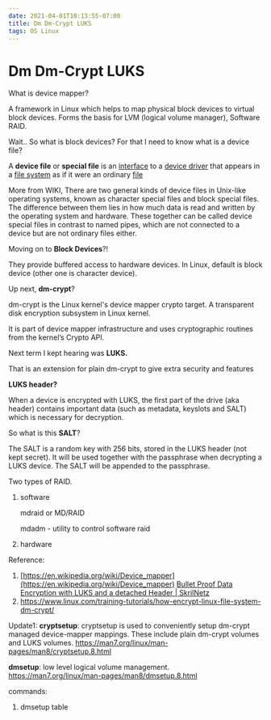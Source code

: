 ```yaml
---
date: 2021-04-01T10:13:55-07:00
title: Dm Dm-Crypt LUKS
tags: OS Linux
---
```


# Dm Dm-Crypt LUKS

What is device mapper?

A framework in Linux which helps to map physical block devices to virtual block devices. Forms the basis for LVM (logical volume manager), Software RAID.

Wait.. So what is block devices? For that I need to know what is a device file?

A **device file** or **special file** is an [interface](https://en.wikipedia.org/wiki/Interface_(computer_science)) to a [device driver](https://en.wikipedia.org/wiki/Device_driver) that appears in a [file system](https://en.wikipedia.org/wiki/File_system) as if it were an ordinary [file](https://en.wikipedia.org/wiki/Computer_file)

More from WIKI, There are two general kinds of device files in Unix-like operating systems, known as character special files and block special files. The difference between them lies in how much data is read and written by the operating system and hardware. These together can be called device special files in contrast to named pipes, which are not connected to a device but are not ordinary files either.

Moving on to **Block Devices**?!

They provide buffered access to hardware devices. In Linux, default is block device (other one is character device).

Up next, **dm-crypt**?

dm-crypt is the Linux kernel's device mapper crypto target. A transparent disk encryption subsystem in Linux kernel.

It is part of device mapper infrastructure and uses cryptographic routines from the kernel’s Crypto API.

Next term I kept hearing was **LUKS.**

That is an extension for plain dm-crypt to give extra security and features

**LUKS header?**

When a device is encrypted with LUKS, the first part of the drive (aka header) contains important data (such as metadata, keyslots and SALT) which is necessary for decryption.

So what is this **SALT**?

The SALT is a random key with 256 bits, stored in the LUKS header (not kept secret). It will be used together with the passphrase when decrypting a LUKS device. The SALT will be appended to the passphrase.

Two types of RAID.

1. software

      mdraid or MD/RAID

      mdadm - utility to control software raid

2. hardware

Reference:

1. [https://en.wikipedia.org/wiki/Device_mapper](https://en.wikipedia.org/wiki/Device_mapper)
[Bullet Proof Data Encryption with LUKS and a detached Header | SkrilNetz](https://www.skrilnetz.net/bullet-proof-data-encryption-with-luks-and-a-detached-header/)
2. https://www.linux.com/training-tutorials/how-encrypt-linux-file-system-dm-crypt/

Update1:
**cryptsetup**:
cryptsetup is used to conveniently setup dm-crypt managed device-mapper mappings. These include plain dm-crypt volumes and LUKS volumes.
https://man7.org/linux/man-pages/man8/cryptsetup.8.html

 **dmsetup**:
low level logical volume management.
https://man7.org/linux/man-pages/man8/dmsetup.8.html

commands:
1. dmsetup table
